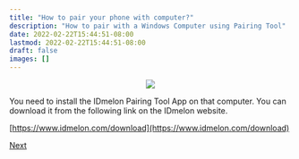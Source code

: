 ```yaml
---
title: "How to pair your phone with computer?"
description: "How to pair with a Windows Computer using Pairing Tool"
date: 2022-02-22T15:44:51-08:00
lastmod: 2022-02-22T15:44:51-08:00
draft: false
images: []
---
```


<p align="center">
    <img src="/images/vendor/arts/download-desktop.png">
</p>

You need to install the IDmelon Pairing Tool App on that computer.
You can download it from the following link on the IDmelon website.

[https://www.idmelon.com/download](https://www.idmelon.com/download)

<a role="button" class="btn btn-primary btn-lg d-block mb-3" href="http://docs.idmelon.com/pages/pairingsteps">Next</a>

<style>@media (max-width: 480px) {.navbar, .footer { display: none; }}</style>
